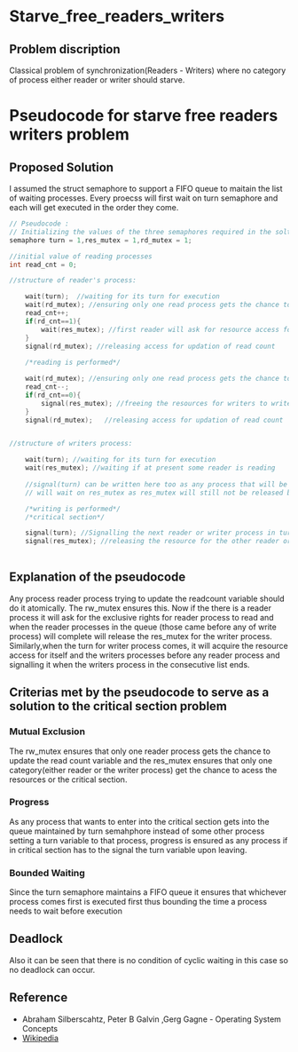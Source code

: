 # Starve_free_readers_writers

## Problem discription
Classical problem of synchronization(Readers - Writers) where no category of process either reader or writer should starve.

# Pseudocode for starve free readers writers problem

## Proposed Solution
I assumed the struct semaphore to support a FIFO queue to maitain the list of waiting processes. Every proecss will first wait on turn semaphore and each will get executed in the order they come.

``` cpp
// Pseudocode :
// Initializing the values of the three semaphores required in the soltuion
semaphore turn = 1,res_mutex = 1,rd_mutex = 1;

//initial value of reading processes
int read_cnt = 0;

//structure of reader's process:

    wait(turn);  //waiting for its turn for execution
    wait(rd_mutex); //ensuring only one read process gets the chance to update read_cnt
    read_cnt++;
    if(rd_cnt==1){
        wait(res_mutex); //first reader will ask for resource access for readers
    }
    signal(rd_mutex); //releasing access for updation of read count
    
    /*reading is performed*/

    wait(rd_mutex); //ensuring only one read process gets the chance to update read_cnt
    read_cnt--;
    if(rd_cnt==0){
        signal(res_mutex); //freeing the resources for writers to write
    }
    signal(rd_mutex);   //releasing access for updation of read count


//structure of writers process:

    wait(turn); //waiting for its turn for execution
    wait(res_mutex); //waiting if at present some reader is reading
    
    //signal(turn) can be written here too as any process that will be removed from turn semaphore's list 
    // will wait on res_mutex as res_mutex will still not be released by the writing process 

    /*writing is performed*/
    /*critical section*/

    signal(turn); //Signalling the next reader or writer process in turn queue to wakeup
    signal(res_mutex); //releasing the resource for the other reader or writer process
    
```
## Explanation of the pseudocode

Any process reader process trying to update the readcount variable should do it atomically. The rw_mutex ensures this. Now if the there is a reader process it will ask for the exclusive rights for reader process to read and when the reader processes in the queue (those came before any of write process) will complete will release the res_mutex for the writer process. Similarly,when the turn for writer process comes, it will acquire the resource access for itself and the writers processes before any reader process and signalling it when the writers process in the consecutive list ends.

## Criterias met by the pseudocode to serve as a solution to the critical section problem

### Mutual Exclusion
The rw_mutex ensures that only one reader process gets the chance to update the read count variable and the res_mutex ensures that only one category(either reader or the writer process) get the chance to acess the resources or the critical section.
### Progress
As any process that wants to enter into the critical section gets into the queue maintained by turn semahphore instead of some other process setting a turn variable to that process, progress is ensured as any process if in critical section has to the signal the turn variable upon leaving. 
### Bounded Waiting
Since the turn semaphore maintains a FIFO queue it ensures that whichever process comes first is executed first thus bounding the time a process needs to wait before execution

## Deadlock
Also it can be seen that there is no condition of cyclic waiting in this case so no deadlock can occur.

## Reference
- Abraham Silberscahtz, Peter B Galvin ,Gerg Gagne - Operating System Concepts
- [Wikipedia](https://en.wikipedia.org/wiki/Readers%E2%80%93writers_problem)
